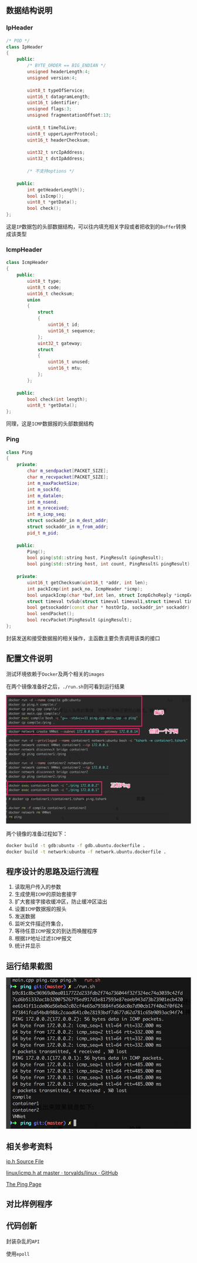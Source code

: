## 数据结构说明 ##

### IpHeader ###

```c++
/* POD */
class IpHeader
{
    public:
        /* BYTE_ORDER == BIG_ENDIAN */
        unsigned headerLength:4;
        unsigned version:4;

        uint8_t typeOfService;
        uint16_t datagramLength;
        uint16_t identifier;
        unsigned flags:3;
        unsigned fragmentationOffset:13;

        uint8_t timeToLive;
        uint8_t upperLayerProtocol;
        uint16_t headerChecksum;

        uint32_t srcIpAddress;
        uint32_t dstIpAddress;

        /* 不支持options */

    public:
        int getHeaderLength();
        bool isIcmp();
        uint8_t *getData();
        bool check();
};
```

这是`IP`数据包的头部数据结构，可以往内填充相关字段或者把收到的`Buffer`转换成该类型

### IcmpHeader ###

```c++
class IcmpHeader
{
    public:
        uint8_t type;
        uint8_t code;
        uint16_t checksum;
        union
        {
            struct
            {
                uint16_t id;
                uint16_t sequence;
            };
            uint32_t gateway;
            struct
            {
                uint16_t unused;
                uint16_t mtu;
            };
        };

    public:
        bool check(int length);
        uint8_t *getData();
};
```

同理，这是`ICMP`数据报的头部数据结构

### Ping ###

```c++
class Ping
{
    private:
        char m_sendpacket[PACKET_SIZE];
        char m_recvpacket[PACKET_SIZE];
        int m_maxPacketSize;
        int m_sockfd;
        int m_datalen;
        int m_nsend;
        int m_nreceived;
        int m_icmp_seq;
        struct sockaddr_in m_dest_addr;
        struct sockaddr_in m_from_addr;
        pid_t m_pid;

    public:
        Ping();
        bool ping(std::string host, PingResult &pingResult);
        bool ping(std::string host, int count, PingResult& pingResult);

    private:
        uint16_t getChecksum(uint16_t *addr, int len);
        int packIcmp(int pack_no, IcmpHeader *icmp);
        bool unpackIcmp(char *buf,int len, struct IcmpEchoReply *icmpEchoReply);
        struct timeval tvSub(struct timeval timeval1,struct timeval timval2);
        bool getsockaddr(const char * hostOrIp, sockaddr_in* sockaddr);
        bool sendPacket();
        bool recvPacket(PingResult &pingResult);
};
```

封装发送和接受数据报的相关操作，主函数主要负责调用该类的接口

## 配置文件说明 ##

测试环境依赖于`Docker`及两个相关的`images`

在两个镜像准备好之后，`./run.sh`则可看到运行结果

![1](1.jpg)

两个镜像的准备过程如下：

```bash
docker build -t gdb:ubuntu -f gdb.ubuntu.dockerfile .
docker build -t network:ubuntu -f network.ubuntu.dockerfile .
```

## 程序设计的思路及运行流程 ##

1. 读取用户传入的参数
2. 生成使用`ICMP`的原始套接字
3. 扩大套接字接收缓冲区，防止缓冲区溢出
4. 设置`ICMP`数据报的报头
5. 发送数据
6. 监听文件描述符集合，
7. 等待任意`ICMP`报文的到达而唤醒程序
8. 根据`IP`地址过滤`ICMP`报文
9. 统计并显示

## 运行结果截图 ##

![2](2.jpg)

## 相关参考资料 ##

[ip.h Source File](http://www.cse.scu.edu/~dclark/am_256_graph_theory/linux_2_6_stack/linux_2ip_8h-source.html)

[linux/icmp.h at master · torvalds/linux · GitHub](https://github.com/torvalds/linux/blob/master/include/uapi/linux/icmp.h)

[The Ping Page](http://www.ping127001.com/pingpage/ping.text)

## 对比样例程序 ##

## 代码创新 ##

封装杂乱的`API`

使用`epoll`
